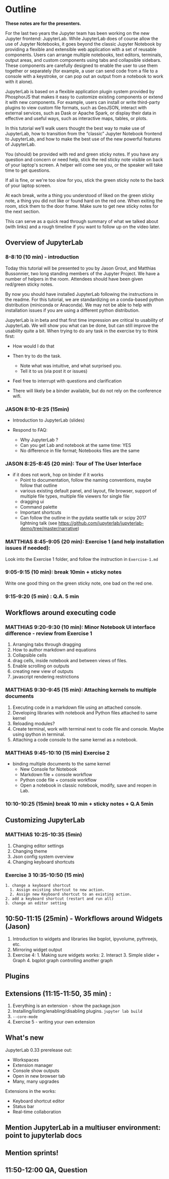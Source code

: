 # Outline

**These notes are for the presenters.**

For the last two years the Jupyter team has been working on the new Jupyter
frontend: JupyterLab. While JupyterLab does of course allow the use of Jupyter
Notebooks, it goes beyond the classic Jupyter Notebook by providing a flexible
and extensible web application with a set of reusable components. Users can
arrange multiple notebooks, text editors, terminals, output areas, and custom
components using tabs and collapsible sidebars. These components are carefully
designed to enable the user to use them together or separately (for example, a
user can send code from a file to a console with a keystroke, or can pop out an
output from a notebook to work with it alone).

JupyterLab is based on a flexible application plugin system provided by
PhosphorJS that makes it easy to customize existing components or extend it
with new components. For example, users can install or write third-party
plugins to view custom file formats, such as GeoJSON, interact with external
services, such as Dask or Apache Spark, or display their data in effective and
useful ways, such as interactive maps, tables, or plots.

In this tutorial we’ll walk users thought the best way to make use of
JupyterLab, how to transition from the “classic” Jupyter Notebook frontend to
JupyterLab, and how to make the best use of the new powerful features of
JupyterLab.


You (should) be provided with red and green sticky notes. If you have any
question and concern or need help, stick the red sticky note visible on back of
your laptop's screen. A helper will come see you, or the speaker will take time
to get questions.

If all is fine, or we're too slow for you, stick the green sticky note to the
back of your laptop screen.

At each break, write a thing you understood of liked on the green sticky note,
a thing you did not like or found hard on the red one. When exiting the room,
stick them to the door frame. Make sure to get new sticky notes for the next
section.

This can serve as a quick read through summary of what we talked about (with
links) and a rough timeline if you want to follow up on the video later.

## Overview of JupyterLab

###  8-8:10 (10 min) - introduction

Today this tutorial will be presented to you by Jason Grout, and Matthias
Bussonnier, two long standing members of the Jupyter Project. We have a number
of helpers in the room. Attendees should have been given red/green
sticky notes.

By now you should have installed JupyterLab following the instructions in the
readme. For this tutorial, we are standardizing on a conda-based python
distribution (miniconda or Anaconda). We may not be able to help with
installation issues if you are using a different python distribution.

JupyterLab is in beta and that first time impression
are critical to usability of JupyterLab. We will show you what can be done, but
can still improve the usability quite a bit. When trying to do any task in the
exercise try to think first:
- How would I do that
- Then try to do the task.
    - Note what was intuitive, and what surprised you.
    - Tell it to us (via post it or issues)
- Feel free to interrupt with questions and clarification


- There will likely be a binder available, but do not rely on the conference
    wifi.

###  JASON 8:10-8:25 (15min)
 - Introduction to JupyterLab (slides)

- Respond to FAQ:
  - Why JupyterLab ?
  - Can you get Lab and notebook at the same time: YES
  - No difference in file format; Notebooks files are the same

###  JASON 8:25-8:45 (20 min): Tour of The User Interface

- if it does not work, hop on binder if it works
  - Point to documentation, follow the naming conventions, maybe follow that outline
  - various existing default panel, and layout, file browser, support of multiple file types, multiple file viewers for single file
  - dragging ui
  - Command palette
  - Important shortcuts
  - Can follow the outline in the pydata seattle talk or scipy 2017 lightning talk (see https://github.com/jupyterlab/jupyterlab-demo/tree/master/narrative)

###  MATTHIAS 8:45-9:05 (20 min): Exercise 1 (and help installation issues if needed):

Look into the Exercise 1 folder, and follow the instruction in `Exercise-1.md`

### 9:05-9:15 (10 min): break 10min + sticky notes

Write one good thing on the green sticky note, one bad on the red one.

### 9:15-9:20 (5 min) : Q.A. 5 min

## Workflows around executing code

###  MATTHIAS 9:20-9:30 (10 min): Minor Notebook UI interface difference - review from Exercise 1

  1. Arranging tabs through dragging
  2. How to author markdown and equations
  3. Collapsible cells
  4. drag cells, inside notebook and between views of files.
  5. Enable scrolling on outputs
  6. creating new view of outputs
  7. javascript rendering restrictions

###  MATTHIAS 9:30-9:45 (15 min): Attaching kernels to multiple documents

  1. Executing code in a markdown file using an attached console.
  2. Developing libraries with notebook and Python files attached to same kernel
  3. Reloading modules?
  4. Create terminal, work with terminal next to code file and console. Maybe using ipython in terminal.
  5. Attaching a code console to the same kernel as a notebook.


###  MATTHIAS 9:45-10:10 (15 min) Exercise 2

- binding multiple documents to the same kernel
    - New Console for Notebook
    - Markdown file + console workflow
    - Python code file + console workflow
    - Open a notebook in classic notebook, modify, save and reopen in Lab.

###  10:10-10:25 (15min)  break 10 min + sticky notes + Q.A 5min


## Customizing JupyterLab

###  MATTHIAS 10:25-10:35 (5min)

  1. Changing editor settings
  2. Changing theme
  3. Json config system overview
  4. Changing keyboard shortcuts

### Exercise 3 10:35-10:50 (15 min)
    1. change a keyboard shortcut
      1. Assign existing shortcut to new action.
      2. Assign new Keyboard shortcut to an existing action.
    2. add a keyboard shortcut (restart and run all)
    3. change an editor setting 

## 10:50-11:15 (25min) - Workflows around Widgets (Jason)

  1. Introduction to widgets and libraries like bqplot, ipyvolume, pythreejs, etc.
  2. Mirroring widget output
  3. Exercise 4:
    1. Making sure widgets works:
    2. Interact
    3. Simple slider + Graph 
    4. bqplot graph controlling another graph

## Plugins 

## Extensions (11:15-11:50, 35 min) :

1. Everything is an extension - show the package.json
2. Installing/listing/enabling/disabling plugins. `jupyter lab build`
3. `--core-mode`
4. Exercise 5 - writing your own extension

## What's new

JupyterLab 0.33 prerelease out:
- Workspaces
- Extension manager
- Console show outputs
- Open in new browser tab
- Many, many upgrades

Extensions in the works:
- Keyboard shortcut editor
- Status bar
- Real-time collaboration


## Mention JupyterLab in a multiuser environment: point to jupyterlab docs
## Mention sprints!
## 11:50-12:00 QA, Question

